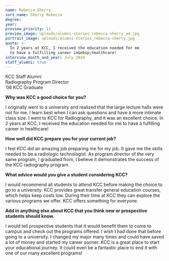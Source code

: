 ```yaml
---
name: Rebecca Sherry
sort_name: Sherry Rebecca
degree:
year:
preview_priority: 11
preview_image: uploads/alumni-stories_rebecca-sherry_ad.jpg
portrait_image: uploads/alumni-stories_rebecca-sherry.jpg
quote: >-
  In 2 years at KCC, I received the education needed for me
  to have a fulfilling career in&nbsp;healthcare!
interview_month_and_year: July 2024
staff_alumni: true
---
```


KCC Staff Alumni<br>
Radiography Program Director<br>
’06 KCC Graduate

**Why was KCC a good choice for you?**

I originally went to a university and realized that the large lecture halls were not for me. I learn best when I can ask questions and have a more intimate class size. I went to KCC for Radiography, and it was an excellent choice. In 2 years at KCC, I received the education needed for me to have a fulfilling career in healthcare!

**How well did KCC prepare you for your current job?**

I feel KCC did an amazing job preparing me for my job. It gave me the skills needed to be a radiologic technologist. As program director of the very same program, I graduated from, I believe it demonstrates the success of the KCC radiography program.

**What advice would you give a student considering KCC?**

I would recommend all students to attend KCC before making the choice to go to a university. KCC provides great transfer general education courses, which helps keep costs low. During their time at KCC they can explore the various programs we offer. KCC offers something for everyone.

**Add in anything else about KCC that you think new or prospective students should know.**

I would tell prospective students that it would benefit them to come to campus and check out the programs offered. I wish I had done that before going to a university. I changed my major many times and could have saved a lot of money and started my career sooner. KCC is a great place to start your educational journey. It could even be a fantastic place to end it with one of our many excellent programs!

